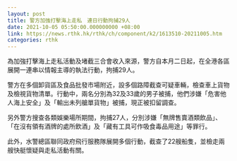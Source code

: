 ```yaml
---
layout: post
title: 警方加強打擊海上走私　連日行動拘捕29人
date: 2021-10-05 05:50:00.000000000 +08:00
link: https://news.rthk.hk/rthk/ch/component/k2/1613510-20211005.htm
categories: rthk
---
```


為加強打擊海上走私活動及堵截三合會收入來源，警方自本月二日起，在全港各區展開一連串以情報主導的執法行動，拘捕29人。

警方在多個卸貨區及食品批發市場附近，設多個路障截查可疑車輛，檢查車上貨物及檢視貨物清單。行動中，兩名分別為32及33歲的男子被捕，他們涉嫌「危害他人海上安全」及「輸出未列艙單貨物」被捕，現正被扣留調查。

另外警方搜查各類娛樂場所期間，拘捕27人，分別涉嫌「無牌售賣酒類飲品」、「在沒有領有酒牌的處所飲酒」及「藏有工具可作吸食毒品用途」等罪行。

此外，水警總區聯同政府飛行服務隊展開多個行動，截查了22艘船隻，並檢走兩艘快艇懷疑與走私活動有關。
